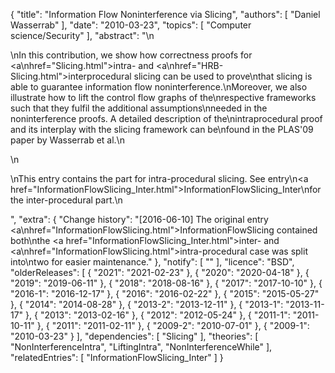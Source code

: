{
    "title": "Information Flow Noninterference via Slicing",
    "authors": [
        "Daniel Wasserrab"
    ],
    "date": "2010-03-23",
    "topics": [
        "Computer science/Security"
    ],
    "abstract": "\n<p>\nIn this contribution, we show how correctness proofs for <a\nhref=\"Slicing.html\">intra-</a> and <a\nhref=\"HRB-Slicing.html\">interprocedural slicing</a> can be used to prove\nthat slicing is able to guarantee information flow noninterference.\nMoreover, we also illustrate how to lift the control flow graphs of the\nrespective frameworks such that they fulfil the additional assumptions\nneeded in the noninterference proofs. A detailed description of the\nintraprocedural proof and its interplay with the slicing framework can be\nfound in the PLAS'09 paper by Wasserrab et al.\n</p>\n<p>\nThis entry contains the part for intra-procedural slicing. See entry\n<a href=\"InformationFlowSlicing_Inter.html\">InformationFlowSlicing_Inter</a>\nfor the inter-procedural part.\n</p>",
    "extra": {
        "Change history": "[2016-06-10] The original entry <a\nhref=\"InformationFlowSlicing.html\">InformationFlowSlicing</a> contained both\nthe <a href=\"InformationFlowSlicing_Inter.html\">inter-</a> and <a\nhref=\"InformationFlowSlicing.html\">intra-procedural</a> case was split into\ntwo for easier maintenance."
    },
    "notify": [
        ""
    ],
    "licence": "BSD",
    "olderReleases": [
        {
            "2021": "2021-02-23"
        },
        {
            "2020": "2020-04-18"
        },
        {
            "2019": "2019-06-11"
        },
        {
            "2018": "2018-08-16"
        },
        {
            "2017": "2017-10-10"
        },
        {
            "2016-1": "2016-12-17"
        },
        {
            "2016": "2016-02-22"
        },
        {
            "2015": "2015-05-27"
        },
        {
            "2014": "2014-08-28"
        },
        {
            "2013-2": "2013-12-11"
        },
        {
            "2013-1": "2013-11-17"
        },
        {
            "2013": "2013-02-16"
        },
        {
            "2012": "2012-05-24"
        },
        {
            "2011-1": "2011-10-11"
        },
        {
            "2011": "2011-02-11"
        },
        {
            "2009-2": "2010-07-01"
        },
        {
            "2009-1": "2010-03-23"
        }
    ],
    "dependencies": [
        "Slicing"
    ],
    "theories": [
        "NonInterferenceIntra",
        "LiftingIntra",
        "NonInterferenceWhile"
    ],
    "relatedEntries": [
        "InformationFlowSlicing_Inter"
    ]
}